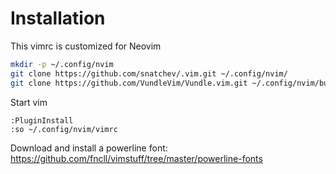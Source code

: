 # Installation

This vimrc is customized for Neovim

```bash
mkdir -p ~/.config/nvim
git clone https://github.com/snatchev/.vim.git ~/.config/nvim/
git clone https://github.com/VundleVim/Vundle.vim.git ~/.config/nvim/bundle/Vundle.vim
```

Start vim

```vim
:PluginInstall
:so ~/.config/nvim/vimrc
```

Download and install a powerline font: https://github.com/fncll/vimstuff/tree/master/powerline-fonts
